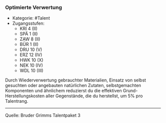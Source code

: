 ### Optimierte Verwertung

- Kategorie: #Talent
- Zugangsstufen:
  - KRI 4 (II)
  - SPÄ 1 (II)
  - ZAW 8 (II)
  - BÜR 1 (II)
  - DRU 10 (V)
  - ERZ 12 (IV)
  - HWK 10 (X)
  - NEK 10 (IV)
  - WDL 10 (III)

Durch Wiederverwertung gebrauchter Materialien, Einsatz von selbst gesuchten oder angebauten natürlichen Zutaten, selbstgemachten Komponenten und ähnlichem reduzierst du die effektiven Grund-Herstellungskosten aller Gegenstände, die du herstellst, um 5% pro Talentrang.

---

Quelle: Bruder Grimms Talentpaket 3
